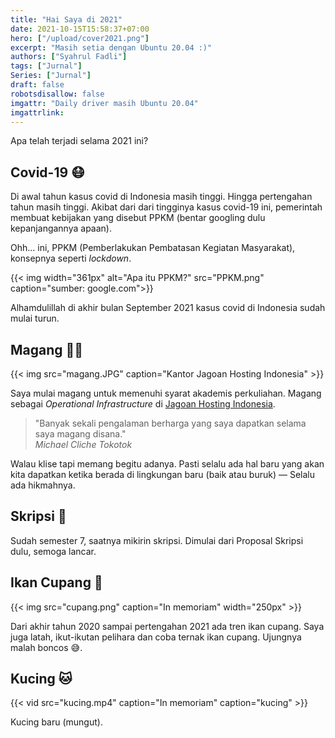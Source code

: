 ```yaml
---
title: "Hai Saya di 2021"
date: 2021-10-15T15:58:37+07:00
hero: ["/upload/cover2021.png"]
excerpt: "Masih setia dengan Ubuntu 20.04 :)"
authors: ["Syahrul Fadli"]
tags: ["Jurnal"]
Series: ["Jurnal"]
draft: false
robotsdisallow: false
imgattr: "Daily driver masih Ubuntu 20.04"
imgattrlink: 
---
```


Apa telah terjadi selama 2021 ini?

## Covid-19 😷️
Di awal tahun kasus covid di Indonesia masih tinggi. Hingga pertengahan tahun masih tinggi. Akibat dari dari tingginya kasus covid-19 ini, pemerintah membuat kebijakan yang disebut PPKM (bentar googling dulu kepanjangannya apaan).

Ohh... ini, PPKM (Pemberlakukan Pembatasan Kegiatan Masyarakat), konsepnya seperti *lockdown*.

{{< img width="361px" alt="Apa itu PPKM?" src="PPKM.png" caption="sumber: google.com">}}

Alhamdulillah di akhir bulan September 2021 kasus covid di Indonesia sudah mulai turun.

## Magang 👨‍🚀️
{{< img src="magang.JPG" caption="Kantor Jagoan Hosting Indonesia" >}}

Saya mulai magang untuk memenuhi syarat akademis perkuliahan. Magang sebagai *Operational Infrastructure* di [Jagoan Hosting Indonesia](https://jagoanhosting.com).

> "Banyak sekali pengalaman berharga yang saya dapatkan selama saya magang disana."
> <br/><cite>Michael Cliche Tokotok</cite>

Walau klise tapi memang begitu adanya. Pasti selalu ada hal baru yang akan kita dapatkan ketika berada di lingkungan baru (baik atau buruk) &mdash; Selalu ada hikmahnya.

## Skripsi 🔬️
Sudah semester 7, saatnya mikirin skripsi. Dimulai dari Proposal Skripsi dulu, semoga lancar.

## Ikan Cupang 🐠️
{{< img src="cupang.png" caption="In memoriam" width="250px" >}}

Dari akhir tahun 2020 sampai pertengahan 2021 ada tren ikan cupang. Saya juga latah, ikut-ikutan pelihara dan coba ternak ikan cupang. Ujungnya malah boncos 😅️.


## Kucing 🐱️
{{< vid src="kucing.mp4" caption="In memoriam" caption="kucing" >}}

Kucing baru (mungut).


